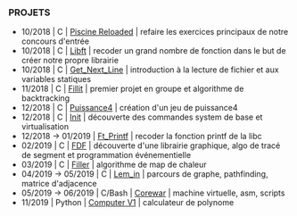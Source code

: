 ### PROJETS

* 10/2018 | C | <a href="piscine-reloaded/">Piscine Reloaded</a> | refaire les exercices principaux de notre concours d'entrée
* 10/2018 | C | <a href="libft/">Libft</a> | recoder un grand nombre de fonction dans le but de créer notre propre librairie
* 10/2018 | C | <a href="gnl/">Get_Next_Line</a> | introduction à la lecture de fichier et aux variables statiques
* 11/2018 | C | <a href="fillit/">Fillit</a> | premier projet en groupe et algorithme de backtracking
* 12/2018 | C | <a href="p4/">Puissance4</a> | création d'un jeu de puissance4
* 12/2018 | C | <a href="init/">Init</a> | découverte des commandes system de base et virtualisation
* 12/2018 -> 01/2019 | <a href="ft_printf/">Ft_Printf</a> | recoder la fonction printf de la libc
* 02/2019 | C | <a href="fdf/">FDF</a> | découverte d'une librairie graphique, algo de tracé de segment et programmation événementielle
* 03/2019 | C | <a href="filler/">Filler</a> | algorithme de map de chaleur
* 04/2019 -> 05/2019 | C | <a href="lem_in/">Lem_in</a> | parcours de graphe, pathfinding, matrice d'adjacence
* 05/2019 -> 06/2019 | C/Bash | <a href="corewar/">Corewar</a> | machine virtuelle, asm, scripts
* 11/2019 | Python | <a href="CPV1/">Computer V1</a> | calculateur de polynome
